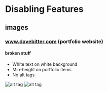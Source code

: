 # Disabling Features
## images
### www.davebitter.com (portfolio website)
#### broken stuff
* White text on white background 
* Min-height on portfolio items
* No alt tags

![alt tag](https://raw.githubusercontent.com/DaveBitter/browser-technologies/develop/week_1/exercise_1/screenshots/images_0.png)
![alt tag](https://raw.githubusercontent.com/DaveBitter/browser-technologies/develop/week_1/exercise_1/screenshots/images_1.png)
